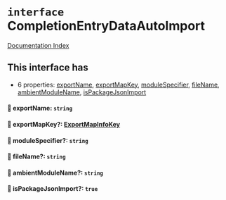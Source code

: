 # `interface` CompletionEntryDataAutoImport

[Documentation Index](../README.md)

## This interface has

- 6 properties:
[exportName](#-exportname-string),
[exportMapKey](#-exportmapkey-exportmapinfokey),
[moduleSpecifier](#-modulespecifier-string),
[fileName](#-filename-string),
[ambientModuleName](#-ambientmodulename-string),
[isPackageJsonImport](#-ispackagejsonimport-true)


#### 📄 exportName: `string`



#### 📄 exportMapKey?: [ExportMapInfoKey](../private.type.ExportMapInfoKey/README.md)



#### 📄 moduleSpecifier?: `string`



#### 📄 fileName?: `string`



#### 📄 ambientModuleName?: `string`



#### 📄 isPackageJsonImport?: `true`



